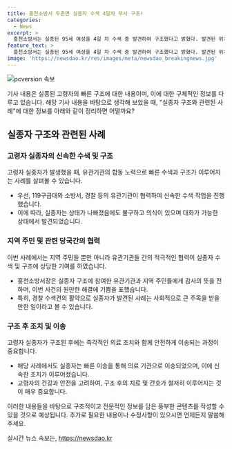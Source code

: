 ```yaml
---
title: 홍천소방서 두촌면 실종자 수색 4일차 무사 구조!
categories:
  - News
excerpt: >
  홍천소방서는 실종된 95세 여성을 4일 차 수색 중 발견하여 구조했다고 밝혔다. 발견된 위치는 자택에서 600m 거리이며, 실종자는 의식은 있지만 기력이 쇠해한 상태였다. 현재 실종자는 병원으로 이송 중이며, 관련 인원들과 지역 주민들에게 감사의 인사를 전했다. (150자)
feature_text: >
  홍천소방서는 실종된 95세 여성을 4일 차 수색 중 발견하여 구조했다고 밝혔다. 발견된 위치는 자택에서 600m 거리이며, 실종자는 의식은 있지만 기력이 쇠해한 상태였다. 현재 실종자는 병원으로 이송 중이며, 관련 인원들과 지역 주민들에게 감사의 인사를 전했다. (150자)
image: 'https://newsdao.kr/res/images/meta/newsdao_breakingnews.jpg'
---
```


<p><img src="https://newsdao.kr/res/images/meta/newsdao_breakingnews.jpg" alt="pcversion 속보" /></p>

<p>기사 내용은 실종된 고령자의 빠른 구조에 대한 내용이며, 이에 대한 구체적인 정보를 다루고 있습니다. 해당 기사 내용을 바탕으로 생각해 보았을 때, "실종자 구조와 관련된 사례"에 대한 정보를 아래와 같이 정리하면 어떨까요?</p>

<h2 data-ke-size="size26">실종자 구조와 관련된 사례</h2>

<h3>고령자 실종자의 신속한 수색 및 구조</h3>

<p data-ke-size="size16">고령자 실종자가 발생했을 때, 유관기관의 합동 노력으로 빠른 수색과 구조가 이루어지는 사례를 살펴볼 수 있습니다.</p>

<ul>
  <li>우선, 119구급대와 소방서, 경찰 등의 유관기관이 협력하여 신속한 수색 작업을 진행했습니다.</li>
  <li>이에 따라, 실종자는 상태가 나빠졌음에도 불구하고 의식이 있으며 대화가 가능한 상태에서 발견되었습니다.</li>
</ul>

<h3>지역 주민 및 관련 당국간의 협력</h3>

<p data-ke-size="size16">이번 사례에서는 지역 주민들 뿐만 아니라 유관기관들 간의 적극적인 협력이 실종자 수색 및 구조에 상당한 기여를 하였습니다.</p>

<ul>
  <li>홍천소방서장은 실종자 구조에 참여한 유관기관과 지역 주민들에게 감사의 뜻을 전하며, 이번 사건의 원만한 해결에 기쁨을 표했습니다.</li>
  <li>특히, 경찰 수색견의 활약으로 실종자가 발견된 사례는 사회적으로 큰 주목을 받을 만한 일이라고 볼 수 있습니다.</li>
</ul>

<h3>구조 후 조치 및 이송</h3>

<p data-ke-size="size16">고령자 실종자가 구조된 후에는 즉각적인 의료 조치와 함께 안전하게 이송되는 과정이 중요합니다.</p>

<ul>
  <li>해당 사례에서도 실종자는 빠른 이송을 통해 의료 기관으로 이송되었으며, 이에 신속한 조치가 이루어졌습니다.</li>
  <li>고령자의 건강과 안전을 고려하여, 구조 후의 치료 및 간호가 철저히 이루어지는 것이 매우 중요합니다.</li>
</ul>

<p>이러한 내용들을 바탕으로 구조적이고 전문적인 정보를 담은 풍부한 콘텐츠를 작성할 수 있을 것으로 예상됩니다. 추가로 필요한 내용이나 수정사항이 있으시면 언제든지 말씀해 주세요.</p>
실시간 뉴스 속보는, <a href="https://newsdao.kr" rel="dofollow">https://newsdao.kr</a>


